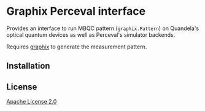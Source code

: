 # Graphix Perceval interface
<!-- 
![PyPI](https://img.shields.io/pypi/v/graphix-ibmq)
![PyPI - Python Version](https://img.shields.io/pypi/pyversions/graphix-ibmq) -->

Provides an interface to run MBQC pattern (`graphix.Pattern`) on Quandela's optical quantum devices as well as Perceval's simulator backends.

Requires [graphix](https://github.com/TeamGraphix/graphix) to generate the measurement pattern.

## Installation
<!-- install with `pip`
```
 $ pip install graphix-ibmq
``` -->
<!-- This can be installed as part of graphix, by
```
 $ pip install graphix[extra]
``` -->

## License

[Apache License 2.0](LICENSE)





